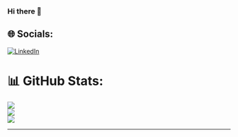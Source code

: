 ### Hi there 👋

## 🌐 Socials:
[![LinkedIn](https://img.shields.io/badge/LinkedIn-%230077B5.svg?logo=linkedin&logoColor=white)](https://www.linkedin.com/in/shiddhant-behera-38b51518b/) 


# 📊 GitHub Stats:
![](https://github-readme-stats.vercel.app/api?username=shiddhantbehera&theme=dark&hide_border=false&include_all_commits=false&count_private=false)<br/>
![](https://github-readme-streak-stats.herokuapp.com/?user=shiddhantbehera&theme=dark&hide_border=false)<br/>
![](https://github-readme-stats.vercel.app/api/top-langs/?username=shiddhantbehera&theme=dark&hide_border=false&include_all_commits=false&count_private=false&layout=compact)

---

